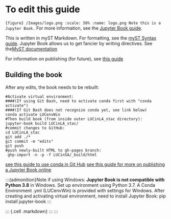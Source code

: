 # To edit this guide

`{figure} /Images/logo.png :scale: 50% :name: logo.png Note this is a Jupyter Book.`
For more information, see the [Jupyter Book guide](https://jupyterbook.org/intro.html).

This is written in myST Markdown. For formatting, see the [myST Syntax guide](https://myst-parser.readthedocs.io/en/latest/syntax/syntax.html). Jupyter Book allows us to get fancier by writing directives. See the[MyST documentation](https://myst-parser.readthedocs.io/)

For information on publishing (for future), see [this guide](https://github.com/pabloinsente/jupyter-book-tutorial)

## Building the book

After any edits, the book needs to be rebuilt:

    #Activate virtual environment:
    ####(If using Git Bash, need to activate conda first with "conda activate")
    ####(If Git Bash does not recognize conda yet, see link below)
    conda activate LUCenvWin
    #Then build book (from inside outer LUCinLA_stac directory):
    jupyter-book build LUCinLA_stac/
    #commit changes to GitHub:
    cd LUCinLA_stac
    git add ./*
    git commit -m "edits"
    git push
    #push newly-built HTML to gh-pages branch:
     ghp-import -n -p -f LUCinSA/_build/html

[see this guide to use conda in Git Hub](https://discuss.codecademy.com/t/setting-up-conda-in-git-bash/534473)
[see this guide for more on publishing a Jupyter Book online](https://jupyterbook.org/start/publish.html)

:::{admonition}Note if using Windows:
**Jupyter Book is not compatible with Python 3.8** in Windows. Set up environment using Python 3.7.
A Conda Environment .yml (LUCenvWin) is provided with settings for Windows. After creating and activating virtual environment,
need to install Jupyter Book: pip install jupyter-book
:::

::: {.cell .markdown}
:::
:::